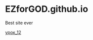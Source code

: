 # EZforGOD.github.io
Best site ever

[урок_12](https://ezforgod.github.io/%D1%83%D1%80%D0%BE%D0%BA_12/ "first_site")

